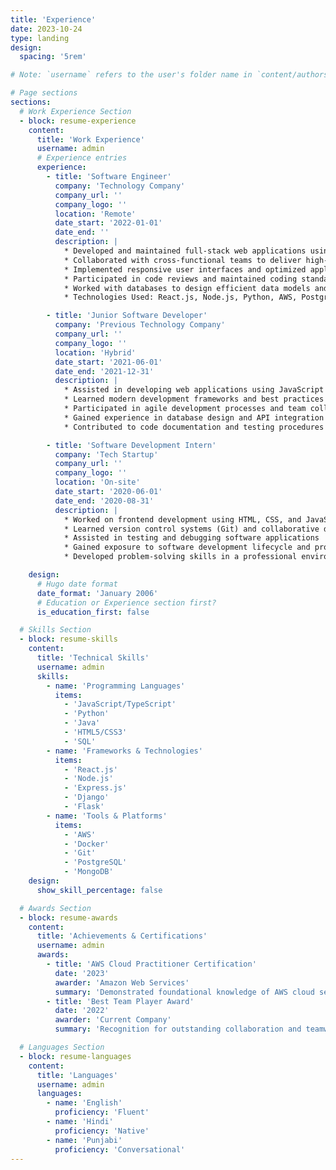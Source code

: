 ```yaml
---
title: 'Experience'
date: 2023-10-24
type: landing
design:
  spacing: '5rem'

# Note: `username` refers to the user's folder name in `content/authors/`

# Page sections
sections:
  # Work Experience Section
  - block: resume-experience
    content:
      title: 'Work Experience'
      username: admin
      # Experience entries
      experience:
        - title: 'Software Engineer'
          company: 'Technology Company'
          company_url: ''
          company_logo: ''
          location: 'Remote'
          date_start: '2022-01-01'
          date_end: ''
          description: |
            * Developed and maintained full-stack web applications using modern frameworks
            * Collaborated with cross-functional teams to deliver high-quality software solutions
            * Implemented responsive user interfaces and optimized application performance
            * Participated in code reviews and maintained coding standards
            * Worked with databases to design efficient data models and queries
            * Technologies Used: React.js, Node.js, Python, AWS, PostgreSQL

        - title: 'Junior Software Developer'
          company: 'Previous Technology Company'
          company_url: ''
          company_logo: ''
          location: 'Hybrid'
          date_start: '2021-06-01'
          date_end: '2021-12-31'
          description: |
            * Assisted in developing web applications using JavaScript and Python
            * Learned modern development frameworks and best practices
            * Participated in agile development processes and team collaborations
            * Gained experience in database design and API integration
            * Contributed to code documentation and testing procedures

        - title: 'Software Development Intern'
          company: 'Tech Startup'
          company_url: ''
          company_logo: ''
          location: 'On-site'
          date_start: '2020-06-01'
          date_end: '2020-08-31'
          description: |
            * Worked on frontend development using HTML, CSS, and JavaScript
            * Learned version control systems (Git) and collaborative development
            * Assisted in testing and debugging software applications
            * Gained exposure to software development lifecycle and project management
            * Developed problem-solving skills in a professional environment

    design:
      # Hugo date format
      date_format: 'January 2006'
      # Education or Experience section first?
      is_education_first: false

  # Skills Section
  - block: resume-skills
    content:
      title: 'Technical Skills'
      username: admin
      skills:
        - name: 'Programming Languages'
          items:
            - 'JavaScript/TypeScript'
            - 'Python'
            - 'Java'
            - 'HTML5/CSS3'
            - 'SQL'
        - name: 'Frameworks & Technologies'
          items:
            - 'React.js'
            - 'Node.js'
            - 'Express.js'
            - 'Django'
            - 'Flask'
        - name: 'Tools & Platforms'
          items:
            - 'AWS'
            - 'Docker'
            - 'Git'
            - 'PostgreSQL'
            - 'MongoDB'
    design:
      show_skill_percentage: false

  # Awards Section
  - block: resume-awards
    content:
      title: 'Achievements & Certifications'
      username: admin
      awards:
        - title: 'AWS Cloud Practitioner Certification'
          date: '2023'
          awarder: 'Amazon Web Services'
          summary: 'Demonstrated foundational knowledge of AWS cloud services and best practices'
        - title: 'Best Team Player Award'
          date: '2022'
          awarder: 'Current Company'
          summary: 'Recognition for outstanding collaboration and teamwork in software development projects'

  # Languages Section
  - block: resume-languages
    content:
      title: 'Languages'
      username: admin
      languages:
        - name: 'English'
          proficiency: 'Fluent'
        - name: 'Hindi'
          proficiency: 'Native'
        - name: 'Punjabi'
          proficiency: 'Conversational'
---
```

